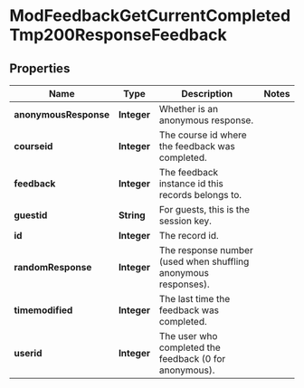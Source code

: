 

# ModFeedbackGetCurrentCompletedTmp200ResponseFeedback


## Properties

| Name | Type | Description | Notes |
|------------ | ------------- | ------------- | -------------|
|**anonymousResponse** | **Integer** | Whether is an anonymous response. |  |
|**courseid** | **Integer** | The course id where the feedback was completed. |  |
|**feedback** | **Integer** | The feedback instance id this records belongs to. |  |
|**guestid** | **String** | For guests, this is the session key. |  |
|**id** | **Integer** | The record id. |  |
|**randomResponse** | **Integer** | The response number (used when shuffling anonymous responses). |  |
|**timemodified** | **Integer** | The last time the feedback was completed. |  |
|**userid** | **Integer** | The user who completed the feedback (0 for anonymous). |  |



